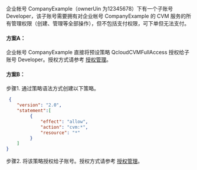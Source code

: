 
企业帐号 CompanyExample（ownerUin 为12345678）下有一个子账号 Developer，该子账号需要拥有对企业帐号 CompanyExample 的 CVM 服务的所有管理权限（创建、管理等全部操作），但不包括支付权限，可下单但无法支付。

#### 方案A：

企业帐号 CompanyExample 直接将预设策略 QcloudCVMFullAccess 授权给子账号 Developer。授权方式请参考 [授权管理](https://cloud.tencent.com/document/product/378/8961)。

#### 方案B：

步骤1. 通过策略语法方式创建以下策略。
```json
 {
    "version": "2.0",
    "statement":[
         {
             "effect": "allow",
             "action": "cvm:*",
             "resource": "*"
         }
    ]
}
```
步骤2. 将该策略授权给子账号。授权方式请参考 [授权管理](https://cloud.tencent.com/document/product/378/8961)。


